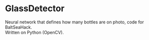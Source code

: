 # GlassDetector
Neural network that defines how many bottles are on photo, code for BaltSeaHack.  
Written on Python (OpenCV).
